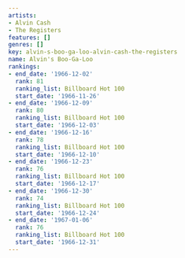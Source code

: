 ```yaml
---
artists:
- Alvin Cash
- The Registers
features: []
genres: []
key: alvin-s-boo-ga-loo-alvin-cash-the-registers
name: Alvin's Boo-Ga-Loo
rankings:
- end_date: '1966-12-02'
  rank: 81
  ranking_list: Billboard Hot 100
  start_date: '1966-11-26'
- end_date: '1966-12-09'
  rank: 80
  ranking_list: Billboard Hot 100
  start_date: '1966-12-03'
- end_date: '1966-12-16'
  rank: 78
  ranking_list: Billboard Hot 100
  start_date: '1966-12-10'
- end_date: '1966-12-23'
  rank: 76
  ranking_list: Billboard Hot 100
  start_date: '1966-12-17'
- end_date: '1966-12-30'
  rank: 74
  ranking_list: Billboard Hot 100
  start_date: '1966-12-24'
- end_date: '1967-01-06'
  rank: 76
  ranking_list: Billboard Hot 100
  start_date: '1966-12-31'
---
```


